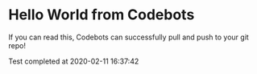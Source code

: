 # Hello World from Codebots

If you can read this, Codebots can successfully pull and push to your git repo!

Test completed at 2020-02-11 16:37:42